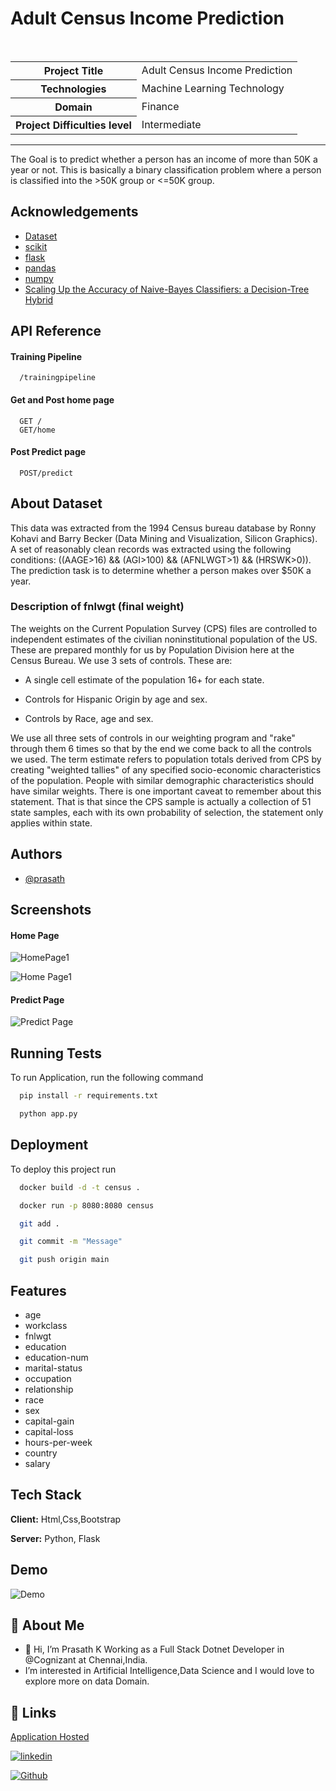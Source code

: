 <h1>Adult Census Income Prediction</h1>

<br>
<table>
  <tr>
    <th>Project Title</th>
    <td>Adult Census Income Prediction</th>
  </tr>
  <tr>
    <th>Technologies</th>
    <td>Machine Learning Technology</td>
  </tr>
  <tr>
    <th>Domain</th>
    <td>Finance</td>
  </tr>
    <tr>
    <th>Project Difficulties level</th>
    <td>Intermediate</td>
  </tr>
</table>
<hr>

The Goal is to predict whether a person has an income of more than 50K a year or not. This is basically a binary classification problem where a person is classified into the >50K group or <=50K group.




## Acknowledgements

 - [Dataset](https://www.kaggle.com/datasets/overload10/adult-census-dataset)
 - [scikit](https://scikit-learn.org/stable/index.html)
 - [flask](https://flask.palletsprojects.com/en/2.2.x/)
 - [pandas](https://pandas.pydata.org/docs/)
 - [numpy](https://numpy.org/doc/)
 - [Scaling Up the Accuracy of Naive-Bayes Classifiers: a Decision-Tree Hybrid](http://robotics.stanford.edu/~ronnyk/nbtree.pdf)
 


## API Reference

#### Training Pipeline

```http
  /trainingpipeline
```

#### Get and Post home page

```http
  GET /
  GET/home
```
#### Post Predict page

```http
  POST/predict
```
## About Dataset
This data was extracted from the 1994 Census bureau database by Ronny Kohavi and Barry Becker (Data Mining and Visualization, Silicon Graphics). A set of reasonably clean records was extracted using the following conditions: ((AAGE>16) && (AGI>100) && (AFNLWGT>1) && (HRSWK>0)). The prediction task is to determine whether a person makes over $50K a year.

### Description of fnlwgt (final weight)
The weights on the Current Population Survey (CPS) files are controlled to independent estimates of the civilian noninstitutional population of the US. These are prepared monthly for us by Population Division here at the Census Bureau. We use 3 sets of controls. These are:

- A single cell estimate of the population 16+ for each state.

- Controls for Hispanic Origin by age and sex.

- Controls by Race, age and sex.

We use all three sets of controls in our weighting program and "rake" through them 6 times so that by the end we come back to all the controls we used. The term estimate refers to population totals derived from CPS by creating "weighted tallies" of any specified socio-economic characteristics of the population. People with similar demographic characteristics should have similar weights. There is one important caveat to remember about this statement. That is that since the CPS sample is actually a collection of 51 state samples, each with its own probability of selection, the statement only applies within state.


## Authors

- [@prasath](https://github.com/prasath9944)


## Screenshots
#### Home Page

![HomePage1](Images\homepage.jpg)

![Home Page1](Images\homepage2.jpg)
#### Predict Page

![Predict Page](Images\predictpage.jpg)




## Running Tests

To run Application, run the following command

```bash
  pip install -r requirements.txt
```
```bash
  python app.py
```

## Deployment

To deploy this project run
```bash
  docker build -d -t census .
```
```bash
  docker run -p 8080:8080 census
```
```bash
  git add .
```
```bash
  git commit -m "Message"
```
```bash
  git push origin main
```



## Features

- age
- workclass
- fnlwgt
- education
- education-num
- marital-status
- occupation
- relationship
- race
- sex
- capital-gain
- capital-loss
- hours-per-week
- country
- salary




## Tech Stack

**Client:** Html,Css,Bootstrap

**Server:** Python, Flask


## Demo

![Demo](Images\CensusIncome.gif)

## 🚀 About Me
- 👋 Hi, I’m Prasath K Working as a Full Stack Dotnet Developer in @Cognizant at Chennai,India.
- I’m interested in Artificial Intelligence,Data Science and I would love to explore more on data Domain.

## 🔗 Links

[Application Hosted](http://ec2-13-233-109-20.ap-south-1.compute.amazonaws.com:8080/home)

[![linkedin](https://img.shields.io/badge/linkedin-0A66C2?style=for-the-badge&logo=linkedin&logoColor=white)](https://www.linkedin.com/in/prasath-k-084a46204/)

[![Github](https://www.iconpacks.net/icons/3/free-github-logo-icon-6531.png)](https://github.com/prasath9944)